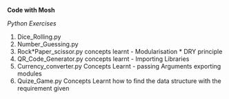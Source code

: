**Code with Mosh**

_Python Exercises_

1. Dice_Rolling.py
2. Number_Guessing.py
3. Rock*Paper_scissor.py concepts learnt - Modularisation * DRY principle
4. QR_Code_Generator.py concepts learnt - Importing Libraries
5. Currency_converter.py Concepts Learnt - passing Arguments exporting modules
6. Quize_Game.py Concepts Learnt how to find the data structure with the requirement given
